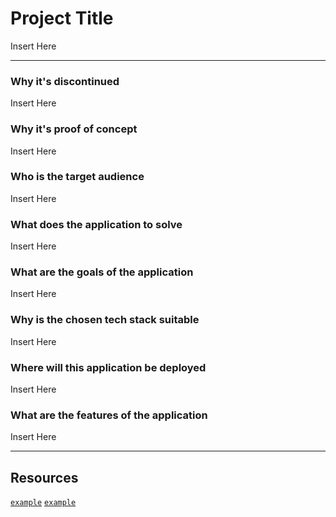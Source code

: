 # Project Title
<p align="justify">
Insert Here
</p>

---
### Why it's discontinued
<p align="justify">
Insert Here
</p>


### Why it's proof of concept
<p align="justify">
Insert Here
</p>

### Who is the target audience
<p align="justify">
Insert Here
</p>

### What does the application to solve
<p align="justify">
Insert Here
</p>

### What are the goals of the application
<p align="justify">
Insert Here
</p>

### Why is the chosen tech stack suitable
<p align="justify">
Insert Here
</p>

### Where will this application be deployed
<p align="justify">
Insert Here
</p>

### What are the features of the application
<p align="justify">
Insert Here
</p>

---


## Resources
[`example`]() [`example`]()
